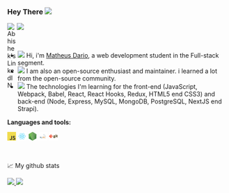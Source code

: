 ### Hey There <img src="https://media.giphy.com/media/hvRJCLFzcasrR4ia7z/giphy.gif" width="25px">

<a href="https://www.linkedin.com/in/matheus-dario">
  <img align="left" alt="Abhishek's LinkedIN" width="22px" src="https://raw.githubusercontent.com/peterthehan/peterthehan/master/assets/linkedin.svg" />
</a>

![](https://visitor-badge.glitch.me/badge?page_id=MatheusDario.MatheusDario)

<br />

- <img src=https://github.com/TheDudeThatCode/TheDudeThatCode/blob/master/Assets/Developer.gif width="20"> Hi, i'm [Matheus Dario](https://github.com/MatheusDario), a web development student in the Full-stack segment.
- <img src=https://github.com/TheDudeThatCode/TheDudeThatCode/blob/master/Assets/hmm.gif width="20"> I am also an open-source enthusiast and maintainer. i learned a lot from the open-source community.
- <img src=https://github.com/TheDudeThatCode/TheDudeThatCode/blob/master/Assets/Rocket.gif width="20"> The technologies I'm learning for the front-end (JavaScript, Webpack, Babel, React, React Hooks, Redux, HTML5 end CSS3) and back-end (Node, Express, MySQL, MongoDB, PostgreSQL, NextJS end Strapi).

  
**Languages and tools:**  

<code><img height="20" src="https://raw.githubusercontent.com/github/explore/80688e429a7d4ef2fca1e82350fe8e3517d3494d/topics/javascript/javascript.png"></code>
<code><img height="20" src="https://raw.githubusercontent.com/github/explore/80688e429a7d4ef2fca1e82350fe8e3517d3494d/topics/react/react.png"></code>
<code><img height="20" src="https://raw.githubusercontent.com/github/explore/80688e429a7d4ef2fca1e82350fe8e3517d3494d/topics/nodejs/nodejs.png"></code>
<code><img height="20" src="https://raw.githubusercontent.com/github/explore/80688e429a7d4ef2fca1e82350fe8e3517d3494d/topics/mysql/mysql.png"></code>
<code><img height="20" src="https://raw.githubusercontent.com/github/explore/80688e429a7d4ef2fca1e82350fe8e3517d3494d/topics/git/git.png"></code>

</br>


📈 My github stats

<div>
  <a href="https://github.com/MatheusDario">
  <img height="200em" src="https://github-readme-stats.vercel.app/api?username=MatheusDario&show_icons=true&theme=dark"/>
  <img height="230em" src="https://github-readme-stats.vercel.app/api/top-langs/?username=MatheusDario&theme=dark"/>
</div>
